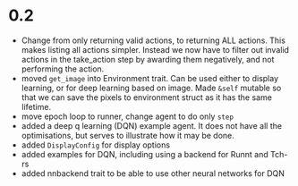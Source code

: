 # 0.2 
- Change from only returning valid actions, to returning ALL actions. This makes listing all actions simpler. Instead we now have to filter out invalid actions in the take_action step by awarding them negatively, and not performing the action.
- moved `get_image` into Environment trait. Can be used either to display learning, or for deep learning based on image. Made `&self` mutable so that we can save the pixels to environment struct as it has the same lifetime. 
- move epoch loop to runner, change agent to do only `step`
- added a deep q learning (DQN) example agent. It does not have all the optimisations, but serves to illustrate how it may be done.
- added `DisplayConfig` for display options
- added examples for DQN, including using a backend for Runnt and Tch-rs
- added nnbackend trait to be able to use other neural networks for DQN
